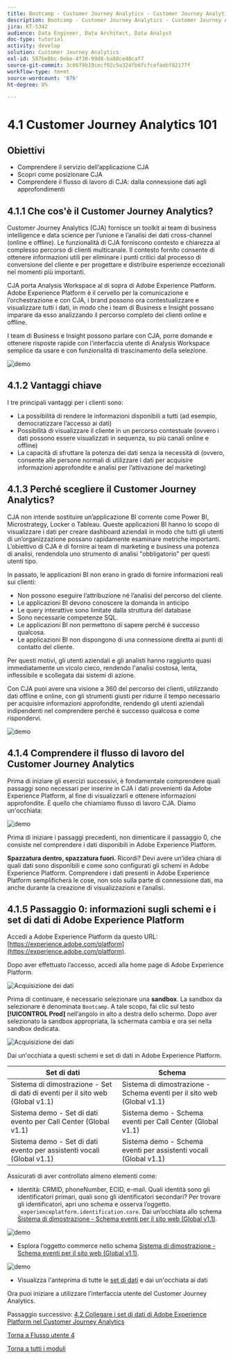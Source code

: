 ```yaml
---
title: Bootcamp - Customer Journey Analytics - Customer Journey Analytics 101
description: Bootcamp - Customer Journey Analytics - Customer Journey Analytics 101
jira: KT-5342
audience: Data Engineer, Data Architect, Data Analyst
doc-type: tutorial
activity: develop
solution: Customer Journey Analytics
exl-id: 587be8bc-8ebe-4f30-99d8-ba88ce40caf7
source-git-commit: 3c86f9b19cecf92c9a324fb6fcfcefaebf82177f
workflow-type: tm+mt
source-wordcount: '876'
ht-degree: 0%

---
```


# 4.1 Customer Journey Analytics 101

## Obiettivi

- Comprendere il servizio dell’applicazione CJA
- Scopri come posizionare CJA
- Comprendere il flusso di lavoro di CJA: dalla connessione dati agli approfondimenti

## 4.1.1 Che cos&#39;è il Customer Journey Analytics?

Customer Journey Analytics (CJA) fornisce un toolkit ai team di business intelligence e data science per l’unione e l’analisi dei dati cross-channel (online e offline). Le funzionalità di CJA forniscono contesto e chiarezza al complesso percorso di clienti multicanale. Il contesto fornito consente di ottenere informazioni utili per eliminare i punti critici dal processo di conversione del cliente e per progettare e distribuire esperienze eccezionali nei momenti più importanti.

CJA porta Analysis Workspace al di sopra di Adobe Experience Platform. Adobe Experience Platform è il cervello per la comunicazione e l’orchestrazione e con CJA, i brand possono ora contestualizzare e visualizzare tutti i dati, in modo che i team di Business e Insight possano imparare da esso analizzando il percorso completo dei clienti online e offline.

I team di Business e Insight possono parlare con CJA, porre domande e ottenere risposte rapide con l’interfaccia utente di Analysis Workspace semplice da usare e con funzionalità di trascinamento della selezione.

![demo](./images/cja-adv-analysis1.png)

## 4.1.2 Vantaggi chiave

I tre principali vantaggi per i clienti sono:

- La possibilità di rendere le informazioni disponibili a tutti (ad esempio, democratizzare l’accesso ai dati)
- Possibilità di visualizzare il cliente in un percorso contestuale (ovvero i dati possono essere visualizzati in sequenza, su più canali online e offline)
- La capacità di sfruttare la potenza dei dati senza la necessità di (ovvero, consente alle persone normali di utilizzare i dati per acquisire informazioni approfondite e analisi per l’attivazione del marketing)

## 4.1.3 Perché scegliere il Customer Journey Analytics?

CJA non intende sostituire un’applicazione BI corrente come Power BI, Microstrategy, Locker o Tableau. Queste applicazioni BI hanno lo scopo di visualizzare i dati per creare dashboard aziendali in modo che tutti gli utenti di un’organizzazione possano rapidamente esaminare metriche importanti.\
L’obiettivo di CJA è di fornire ai team di marketing e business una potenza di analisi, rendendola uno strumento di analisi &quot;obbligatorio&quot; per questi utenti tipo.

In passato, le applicazioni BI non erano in grado di fornire informazioni reali sui clienti:

- Non possono eseguire l’attribuzione né l’analisi del percorso del cliente.
- Le applicazioni BI devono conoscere la domanda in anticipo
- Le query interattive sono limitate dalla struttura del database
- Sono necessarie competenze SQL.
- Le applicazioni BI non permettono di sapere perché è successo qualcosa.
- Le applicazioni BI non dispongono di una connessione diretta ai punti di contatto del cliente.

Per questi motivi, gli utenti aziendali e gli analisti hanno raggiunto quasi immediatamente un vicolo cieco, rendendo l&#39;analisi costosa, lenta, inflessibile e scollegata dai sistemi di azione.

Con CJA puoi avere una visione a 360 del percorso dei clienti, utilizzando dati offline e online, con gli strumenti giusti per ridurre il tempo necessario per acquisire informazioni approfondite, rendendo gli utenti aziendali indipendenti nel comprendere perché è successo qualcosa e come rispondervi.

![demo](./images/cja-use-case.png)

## 4.1.4 Comprendere il flusso di lavoro del Customer Journey Analytics

Prima di iniziare gli esercizi successivi, è fondamentale comprendere quali passaggi sono necessari per inserire in CJA i dati provenienti da Adobe Experience Platform, al fine di visualizzarli e ottenere informazioni approfondite. È quello che chiamiamo flusso di lavoro CJA. Diamo un&#39;occhiata:

![demo](./images/cja-work-flow.jpg)

Prima di iniziare i passaggi precedenti, non dimenticare il passaggio 0, che consiste nel comprendere i dati disponibili in Adobe Experience Platform.

**Spazzatura dentro, spazzatura fuori.** Ricordi? Devi avere un’idea chiara di quali dati sono disponibili e come sono configurati gli schemi in Adobe Experience Platform. Comprendere i dati presenti in Adobe Experience Platform semplificherà le cose, non solo sulla parte di connessione dati, ma anche durante la creazione di visualizzazioni e l’analisi.

## 4.1.5 Passaggio 0: informazioni sugli schemi e i set di dati di Adobe Experience Platform

Accedi a Adobe Experience Platform da questo URL: [https://experience.adobe.com/platform](https://experience.adobe.com/platform).

Dopo aver effettuato l’accesso, accedi alla home page di Adobe Experience Platform.

![Acquisizione dei dati](../uc1/images/home.png)

Prima di continuare, è necessario selezionare una **sandbox**. La sandbox da selezionare è denominata ``Bootcamp``. A tale scopo, fai clic sul testo **[!UICONTROL Prod]** nell’angolo in alto a destra dello schermo. Dopo aver selezionato la sandbox appropriata, la schermata cambia e ora sei nella sandbox dedicata.

![Acquisizione dei dati](../uc1/images/sb1.png)

Dai un&#39;occhiata a questi schemi e set di dati in Adobe Experience Platform.

| Set di dati | Schema |
| ----------------- |-------------| 
| Sistema di dimostrazione - Set di dati di eventi per il sito web (Global v1.1) | Sistema di dimostrazione - Schema eventi per il sito web (Global v1.1) |
| Sistema demo - Set di dati evento per Call Center (Global v1.1) | Sistema demo - Schema eventi per Call Center (Global v1.1) |
| Sistema demo - Set di dati evento per assistenti vocali (Global v1.1) | Sistema demo - Schema eventi per assistenti vocali (Global v1.1) |

Assicurati di aver controllato almeno elementi come:

- Identità: CRMID, phoneNumber, ECID, e-mail. Quali identità sono gli identificatori primari, quali sono gli identificatori secondari?
Per trovare gli identificatori, apri uno schema e osserva l’oggetto. `_experienceplatform.identification.core`. Dai un’occhiata allo schema [Sistema di dimostrazione - Schema eventi per il sito web (Global v1.1)](https://experience.adobe.com/platform/schema).

![demo](./images/identity.png)

- Esplora l’oggetto commerce nello schema [Sistema di dimostrazione - Schema eventi per il sito web (Global v1.1)](https://experience.adobe.com/platform/schema).

![demo](./images/commerce.png)

- Visualizza l&#39;anteprima di tutte le [set di dati](https://experience.adobe.com/platform/dataset/browse?limit=50&amp;page=1&amp;sortDescending=1&amp;sortField=created) e dai un&#39;occhiata ai dati

Ora puoi iniziare a utilizzare l’interfaccia utente del Customer Journey Analytics.

Passaggio successivo: [4.2 Collegare i set di dati di Adobe Experience Platform nel Customer Journey Analytics](./ex2.md)

[Torna a Flusso utente 4](./uc4.md)

[Torna a tutti i moduli](../../overview.md)

